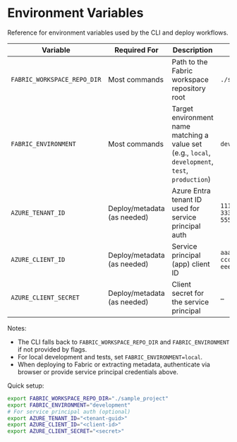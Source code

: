 # Environment Variables

Reference for environment variables used by the CLI and deploy workflows.

| Variable | Required For | Description | Example |
|----------|--------------|-------------|---------|
| `FABRIC_WORKSPACE_REPO_DIR` | Most commands | Path to the Fabric workspace repository root | `./sample_project` |
| `FABRIC_ENVIRONMENT` | Most commands | Target environment name matching a value set (e.g., `local`, `development`, `test`, `production`) | `development` |
| `AZURE_TENANT_ID` | Deploy/metadata (as needed) | Azure Entra tenant ID used for service principal auth | `11111111-2222-3333-4444-555555555555` |
| `AZURE_CLIENT_ID` | Deploy/metadata (as needed) | Service principal (app) client ID | `aaaaaaaa-bbbb-cccc-dddd-eeeeeeeeeeee` |
| `AZURE_CLIENT_SECRET` | Deploy/metadata (as needed) | Client secret for the service principal | `…` |

Notes:
- The CLI falls back to `FABRIC_WORKSPACE_REPO_DIR` and `FABRIC_ENVIRONMENT` if not provided by flags.
- For local development and tests, set `FABRIC_ENVIRONMENT=local`.
- When deploying to Fabric or extracting metadata, authenticate via browser or provide service principal credentials above.

Quick setup:

```bash
export FABRIC_WORKSPACE_REPO_DIR="./sample_project"
export FABRIC_ENVIRONMENT="development"
# For service principal auth (optional)
export AZURE_TENANT_ID="<tenant-guid>"
export AZURE_CLIENT_ID="<client-id>"
export AZURE_CLIENT_SECRET="<secret>"
```

